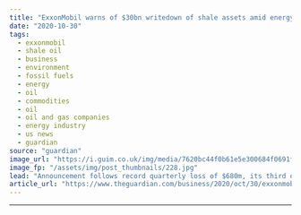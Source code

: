 ```yaml
---
title: "ExxonMobil warns of $30bn writedown of shale assets amid energy price slump"
date: "2020-10-30"
tags: 
  - exxonmobil
  - shale oil
  - business
  - environment
  - fossil fuels
  - energy
  - oil
  - commodities
  - oil
  - oil and gas companies
  - energy industry
  - us news
  - guardian
source: "guardian"
image_url: "https://i.guim.co.uk/img/media/7620bc44f0b61e5e300684f0691fba5f396d4f79/0_40_5760_3459/master/5760.jpg?width=460&quality=85&auto=format&fit=max&s=267337d2ea2401bf4554ff110f551305"
image_fp: "/assets/img/post_thumbnails/228.jpg"
lead: "Announcement follows record quarterly loss of $680m, its third quarterly deficit in a rowExxonMobil has warned it may write down the value of its US shale assets by up to $30bn (£23.2bn) following a steep drop in global energy prices that has led to ..."
article_url: "https://www.theguardian.com/business/2020/oct/30/exxonmobile-warns-of-30bn-writedown-of-shale-assets-as-energy-prices-fall"
---
```


---
